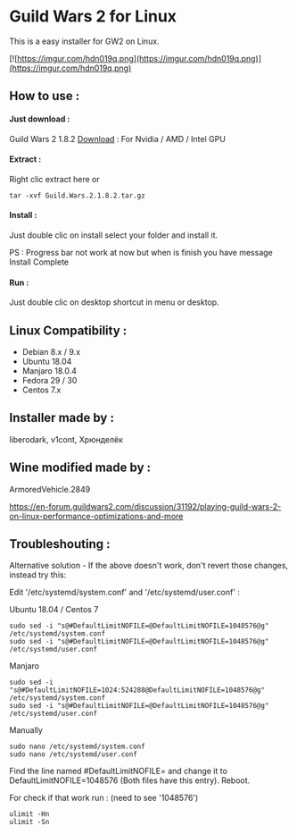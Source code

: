 # Guild Wars 2 for Linux

This is a easy installer for GW2 on Linux.

[![https://imgur.com/hdn019q.png](https://imgur.com/hdn019q.png)](https://imgur.com/hdn019q.png)


## How to use :

#### Just download :

Guild Wars 2 1.8.2 [Download](https://github.com/liberodark/GW2-Wine/releases/download/1.8.2/Guild.Wars.2.1.8.2.tar.gz) : For Nvidia / AMD / Intel GPU

#### Extract :

Right clic extract here or

```
tar -xvf Guild.Wars.2.1.8.2.tar.gz
```

#### Install :

Just double clic on install select your folder and install it.

PS : Progress bar not work at now but when is finish you have message Install Complete

#### Run :

Just double clic on desktop shortcut in menu or desktop.

## Linux Compatibility :

- Debian 8.x / 9.x
- Ubuntu 18.04
- Manjaro 18.0.4
- Fedora 29 / 30
- Centos 7.x

## Installer made by :

liberodark, v1cont, Хрюнделёк

## Wine modified made by :

ArmoredVehicle.2849

https://en-forum.guildwars2.com/discussion/31192/playing-guild-wars-2-on-linux-performance-optimizations-and-more

## Troubleshouting :

Alternative solution - If the above doesn't work, don't revert those changes, instead try this:

Edit '/etc/systemd/system.conf' and '/etc/systemd/user.conf' :

Ubuntu 18.04 / Centos 7
```
sudo sed -i "s@#DefaultLimitNOFILE=@DefaultLimitNOFILE=1048576@g" /etc/systemd/system.conf
sudo sed -i "s@#DefaultLimitNOFILE=@DefaultLimitNOFILE=1048576@g" /etc/systemd/user.conf
```

Manjaro
```
sudo sed -i "s@#DefaultLimitNOFILE=1024:524288@DefaultLimitNOFILE=1048576@g" /etc/systemd/system.conf
sudo sed -i "s@#DefaultLimitNOFILE=@DefaultLimitNOFILE=1048576@g" /etc/systemd/user.conf
```

Manually
```
sudo nano /etc/systemd/system.conf
sudo nano /etc/systemd/user.conf
```

Find the line named #DefaultLimitNOFILE= and change it to DefaultLimitNOFILE=1048576 (Both files have this entry).
Reboot.

For check if that work run : (need to see '1048576')

```
ulimit -Hn
ulimit -Sn
```
